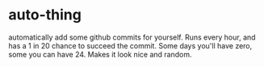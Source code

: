 # auto-thing
automatically add some github commits for yourself. Runs every hour, and has a 1 in 20 chance to succeed the commit. Some days you'll have zero, some you can have 24. Makes it look nice and random.
